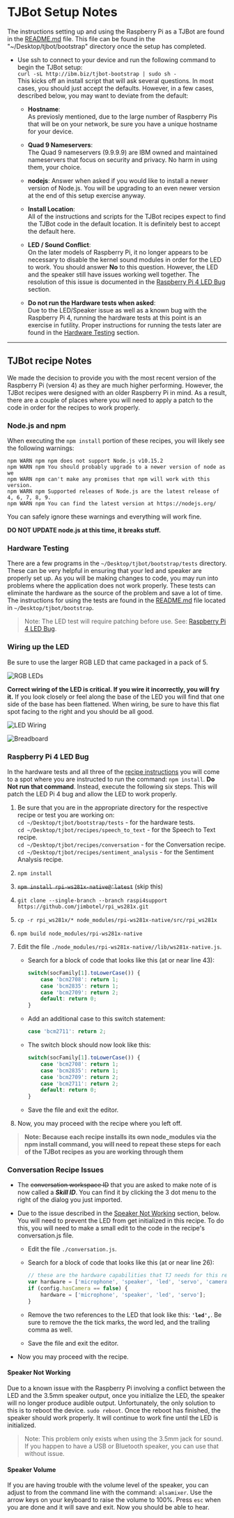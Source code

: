 # TJBot Setup Notes

The instructions setting up and using the Raspberry Pi as a TJBot are found in the [README.md](https://github.com/ibmtjbot/tjbot/blob/master/bootstrap/README.md) file.  This file can be found in the "~/Desktop/tjbot/bootstrap" directory once the setup has completed.

- Use ssh to connect to your device and run the following command to begin the TJBot setup:  
`curl -sL http://ibm.biz/tjbot-bootstrap | sudo sh -`  
This kicks off an install script that will ask several questions.  In most cases, you should just accept the defaults.  However, in a few cases, described below, you may want to deviate from the default:

  - **Hostname**:  
  As previosly mentioned, due to the large number of Raspberry Pis that will be on your network, be sure you have a unique hostname for your device.

  - **Quad 9 Nameservers**:  
  The Quad 9 nameservers (9.9.9.9) are IBM owned and maintained nameservers that focus on security and privacy.  No harm in using them, your choice.

  - **nodejs**:
  Answer when asked if you would like to install a newer version of Node.js.  You will be upgrading to an even newer version at the end of this setup exercise anyway.

  - **Install Location**:  
  All of the instructions and scripts for the TJBot recipes expect to find the TJBot code in the default location.  It is definitely best to accept the default here.

  - **LED / Sound Conflict**:  
  On the later models of Raspberry Pi, it no longer appears to be necessary to disable the kernel sound modules in order for the LED to work.  You should answer **No** to this question.  However, the LED and the speaker still have issues working well together.  The resolution of this issue is documented in the [Raspberry Pi 4 LED Bug](#raspberry-pi-4-led-bug) section.

  - **Do not run the Hardware tests when asked**:  
  Due to the LED/Speaker issue as well as a known bug with the Raspberry Pi 4, running the hardware tests at this point is an exercise in futility.  Proper instructions for running the tests later are found in the [Hardware Testing](#hardware-testing) section.

---

## TJBot recipe Notes

We made the decision to provide you with the most recent version of the Raspberry Pi (version 4) as they are much higher performing.  However, the TJBot recipes were designed with an older Raspberry Pi in mind.  As a result, there are a couple of places where you will need to apply a patch to the code in order for the recipes to work properly.

### Node.js and npm

When executing the `npm install` portion of these recipes, you will likely see the following warnings:

```script
npm WARN npm npm does not support Node.js v10.15.2
npm WARN npm You should probably upgrade to a newer version of node as we
npm WARN npm can't make any promises that npm will work with this version.
npm WARN npm Supported releases of Node.js are the latest release of 4, 6, 7, 8, 9.
npm WARN npm You can find the latest version at https://nodejs.org/
```

You can safely ignore these warnings and everything will work fine.  

**DO NOT UPDATE node.js at this time, it breaks stuff.**  

### Hardware Testing

There are a few programs in the `~/Desktop/tjbot/bootstrap/tests` directory.  These can be very helpful in ensuring that your led and speaker are properly set up.  As you will be making changes to code, you may run into problems where the application does not work properly.  These tests can eliminate the hardware as the source of the problem and save a lot of time.  The instructions for using the tests are found in the [README.md](https://github.com/ibmtjbot/tjbot/blob/master/bootstrap/README.md#running-hardware-tests) file located in `~/Desktop/tjbot/bootstrap`.
> Note: The LED test will require patching before use.  See: [Raspberry Pi 4 LED Bug](#raspberry-pi-4-led-bug).

### Wiring up the LED

Be sure to use the larger RGB LED that came packaged in a pack of 5.

![RGB LEDs](https://github.com/CaskAle/summit-pi-project/raw/master/images/rgb-led.jpg "RGB LEDs")

**Correct wiring of the LED is critical.  If you wire it incorrectly, you will fry it.**  If you look closely or feel along the base of the LED you will find that one side of the base has been flattened.  When wiring, be sure to have this flat spot facing to the right and you should be all good.  

![LED Wiring](https://github.com/CaskAle/summit-pi-project/raw/master/images/wiring.png "LED Wiring")

![Breadboard](https://github.com/CaskAle/summit-pi-project/raw/master/images/breadboard.jpg "Breadboard")

### Raspberry Pi 4 LED Bug

In the hardware tests and all three of the [recipe instructions](https://github.com/ibmtjbot/tjbot/tree/master/recipes) you will come to a spot where you are instructed to run the command: `npm install`.  **Do Not run that command**.  Instead, execute the following six steps.  This will patch the LED Pi 4 bug and allow the LED to work properly.

1. Be sure that you are in the appropriate directory for the respective recipe or test you are working on:  
`cd ~/Desktop/tjbot/bootstrap/tests` - for the hardware tests.  
`cd ~/Desktop/tjbot/recipes/speech_to_text` - for the Speech to Text recipe.  
`cd ~/Desktop/tjbot/recipes/conversation` - for the Conversation recipe.  
`cd ~/Desktop/tjbot/recipes/sentiment_analysis` - for the Sentiment Analysis recipe.

2. `npm install`

3. ~~`npm install rpi-ws281x-native@'latest`~~ (skip this)

4. `git clone --single-branch --branch raspi4support https://github.com/jimbotel/rpi_ws281x.git`

5. `cp -r rpi_ws281x/* node_modules/rpi-ws281x-native/src/rpi_ws281x`

6. `npm build node_modules/rpi-ws281x-native`

7. Edit the file `./node_modules/rpi-ws281x-native//lib/ws281x-native.js`.

   - Search for a block of code that looks like this (at or near line 43):  

     ```javascript
     switch(socFamily[1].toLowerCase()) {
         case 'bcm2708': return 1;
         case 'bcm2835': return 1;
         case 'bcm2709': return 2;
         default: return 0;
     }
     ```

   - Add an additional case to this switch statement:

     ```javascript
     case 'bcm2711': return 2;
     ```

   - The switch block should now look like this:

     ```javascript
     switch(socFamily[1].toLowerCase()) {
         case 'bcm2708': return 1;
         case 'bcm2835': return 1;
         case 'bcm2709': return 2;
         case 'bcm2711': return 2;
         default: return 0;
     }
     ```

   - Save the file and exit the editor.

8. Now, you may proceed with the recipe where you left off.

> **Note: Because each recipe installs its own node_modules via the npm install command, you will need to repeat these steps for each of the TJBot recipes as you are working through them**

### Conversation Recipe Issues

- The ~~conversation workspace ID~~ that you are asked to make note of is now called a **_Skill ID_**.  You can find it by clicking the 3 dot menu to the right of the dialog you just imported.

- Due to the issue described in the [Speaker Not Working](#speaker-not-working) section, below.  You will need to prevent the LED from get initialized in this recipe. To do this, you will need to make a small edit to the code in the recipe's conversation.js file.  

  - Edit the file `./conversation.js`.
  - Search for a block of code that looks like this (at or near line 26):

    ```javascript
    // these are the hardware capabilities that TJ needs for this recipe
    var hardware = ['microphone', 'speaker', 'led', 'servo', 'camera'];
    if (config.hasCamera == false) {
        hardware = ['microphone', 'speaker', 'led', 'servo'];
    }
    ```

  - Remove the two references to the LED that look like this: **`'led',`**.  Be sure to remove the the tick marks, the word led, and the trailing comma as well.  
  - Save the file and exit the editor.

- Now you may proceed with the recipe.

#### Speaker Not Working

Due to a known issue with the Raspberry Pi involving a conflict between the LED and the 3.5mm speaker output, once you initialize the LED, the speaker will no longer produce audible output.  Unfortunately, the only solution to this is to reboot the device. `sudo reboot`.  Once the reboot has finished, the speaker should work properly.  It will continue to work fine until the LED is initialized.
> Note: This problem only exists when using the 3.5mm jack for sound.  If you happen to have a USB or Bluetooth speaker, you can use that without issue.

#### Speaker Volume

If you are having trouble with the volume level of the speaker, you can adjust to from the command line with the command: `alsamixer`.  Use the arrow keys on your keyboard to raise the volume to 100%.  Press `esc` when you are done and it will save and exit.  Now you should be able to hear.
